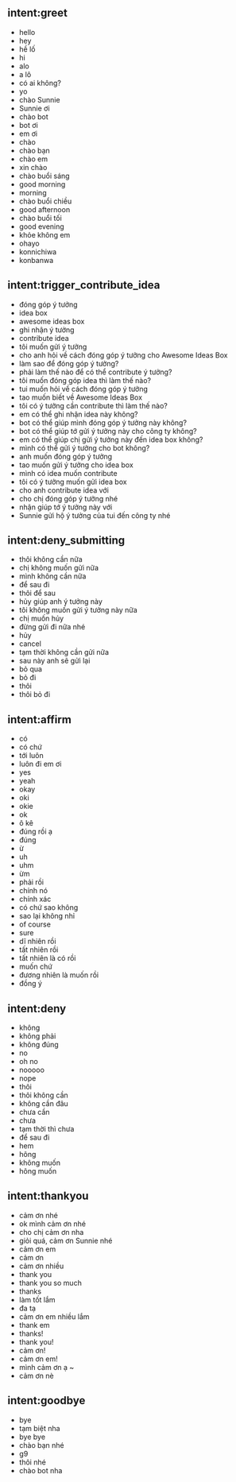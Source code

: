 ## intent:greet
- hello
- hey
- hề lố
- hi
- alo
- a lô
- có ai không?
- yo
- chào Sunnie
- Sunnie ơi
- chào bot
- bot ơi
- em ơi
- chào
- chào bạn
- chào em
- xin chào
- chào buổi sáng
- good morning
- morning 
- chào buổi chiều
- good afternoon 
- chào buổi tối
- good evening
- khỏe không em
- ohayo
- konnichiwa
- konbanwa

<!-- ## intent:send_idea
- cho tôi đóng góp ý tưởng như sau: [](ideas)
- tôi muốn gửi ý tưởng với nội dung: [](ideas)
- anh có ý tưởng thế này:[](ideas)
- chị có thể gửi ý tưởng này đến idea box không? : [](ideas)
- ý tưởng của chị là:[](ideas)
- mình muốn contribute idea sau:[](ideas)
- cho tôi đóng góp ý tưởng như sau: \n [](ideas)
- tôi muốn gửi ý tưởng với nội dung: \n [](ideas)
- anh có ý tưởng thế này: \n [](ideas)
- chị có thể gửi ý tưởng này đến idea box không? \n [](ideas)
- ý tưởng của chị là: \n [](ideas)
- mình muốn contribute idea sau: \n[](ideas) -->

## intent:trigger_contribute_idea
- đóng góp ý tưởng
- idea box
- awesome ideas box
- ghi nhận ý tưởng
- contribute idea
- tôi muốn gửi ý tưởng
- cho anh hỏi về cách đóng góp ý tưởng cho Awesome Ideas Box
- làm sao để đóng góp ý tưởng?
- phải làm thế nào để có thể contribute ý tưởng?
- tôi muốn đóng góp idea thì làm thế nào?
- tui muốn hỏi về cách đóng góp ý tưởng
- tao muốn biết về Awesome Ideas Box
- tôi có ý tưởng cần contribute thì làm thế nào?
- em có thể ghi nhận idea này không?
- bot có thể giúp mình đóng góp ý tưởng này không?
- bot có thể giúp tớ gửi ý tưởng này cho công ty không?
- em có thể giúp chị gửi ý tưởng này đến idea box không?
- mình có thể gửi ý tưởng cho bot không?
- anh muốn đóng góp ý tưởng
- tao muốn gửi ý tưởng cho idea box
- mình có idea muốn contribute
- tôi có ý tưởng muốn gửi idea box
- cho anh contribute idea với
- cho chị đóng góp ý tưởng nhé
- nhận giúp tớ ý tưởng này với
- Sunnie gửi hộ ý tưởng của tui đến công ty nhé

<!-- ## regex:ideas
- :.*
- \n.*
- ".*" -->

## intent:deny_submitting
- thôi không cần nữa
- chị không muốn gửi nữa
- mình không cần nữa
- để sau đi
- thôi để sau
- hủy giúp anh ý tưởng này
- tôi không muốn gửi ý tưởng này nữa
- chị muốn hủy
- đừng gửi đi nữa nhé
- hủy
- cancel
- tạm thời không cần gửi nữa
- sau này anh sẽ gửi lại
- bỏ qua
- bỏ đi
- thôi
- thôi bỏ đi

## intent:affirm
- có
- có chứ
- tới luôn
- luôn đi em ơi
- yes
- yeah
- okay
- oki
- okie
- ok
- ô kê
- đúng rồi ạ
- đúng
- ừ
- uh
- uhm
- ừm
- phải rồi
- chính nó
- chính xác
- có chứ sao không
- sao lại không nhỉ
- of course 
- sure
- dĩ nhiên rồi
- tất nhiên rồi
- tất nhiên là có rồi
- muốn chứ
- đương nhiên là muốn rồi
- đồng ý

## intent:deny
- không
- không phải 
- không đúng
- no
- oh no
- nooooo
- nope
- thôi 
- thôi không cần
- không cần đâu 
- chưa cần
- chưa
- tạm thời thì chưa
- để sau đi
- hem
- hông
- không muốn
- hông muốn 

## intent:thankyou
- cảm ơn nhé
- ok mình cảm ơn nhé
- cho chị cảm ơn nha
- giỏi quá, cảm ơn Sunnie nhé
- cảm ơn em
- cảm ơn
- cảm ơn nhiều
- thank you
- thank you so much
- thanks
- làm tốt lắm
- đa tạ
- cảm ơn em nhiều lắm
- thank em
- thanks!
- thank you!
- cảm ơn!
- cảm ơn em!
- mình cảm ơn ạ ~
- cảm ơn nè

## intent:goodbye
- bye 
- tạm biệt nha
- bye bye
- chào bạn nhé
- g9
- thôi nhé
- chào bot nha
